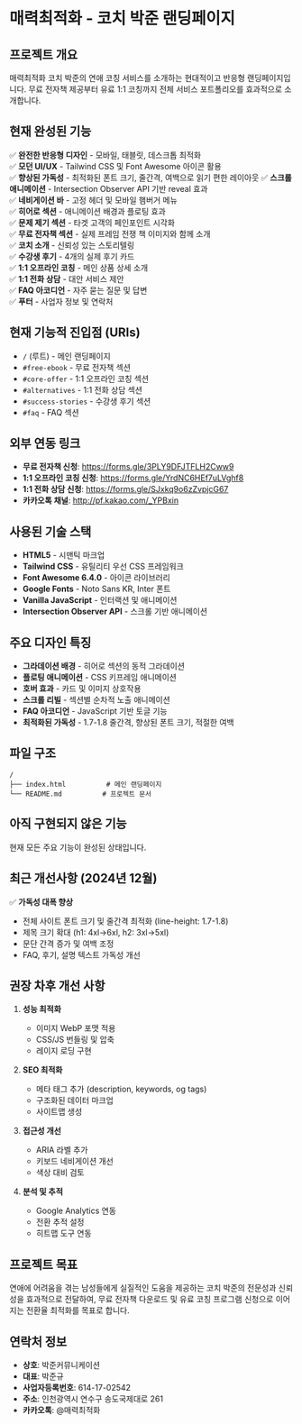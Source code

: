 # 매력최적화 - 코치 박준 랜딩페이지

## 프로젝트 개요
매력최적화 코치 박준의 연애 코칭 서비스를 소개하는 현대적이고 반응형 랜딩페이지입니다. 무료 전자책 제공부터 유료 1:1 코칭까지 전체 서비스 포트폴리오를 효과적으로 소개합니다.

## 현재 완성된 기능
✅ **완전한 반응형 디자인** - 모바일, 태블릿, 데스크톱 최적화  
✅ **모던 UI/UX** - Tailwind CSS 및 Font Awesome 아이콘 활용  
✅ **향상된 가독성** - 최적화된 폰트 크기, 줄간격, 여백으로 읽기 편한 레이아웃
✅ **스크롤 애니메이션** - Intersection Observer API 기반 reveal 효과  
✅ **네비게이션 바** - 고정 헤더 및 모바일 햄버거 메뉴  
✅ **히어로 섹션** - 애니메이션 배경과 플로팅 효과  
✅ **문제 제기 섹션** - 타겟 고객의 페인포인트 시각화  
✅ **무료 전자책 섹션** - 실제 프레임 전쟁 책 이미지와 함께 소개  
✅ **코치 소개** - 신뢰성 있는 스토리텔링  
✅ **수강생 후기** - 4개의 실제 후기 카드  
✅ **1:1 오프라인 코칭** - 메인 상품 상세 소개  
✅ **1:1 전화 상담** - 대안 서비스 제안  
✅ **FAQ 아코디언** - 자주 묻는 질문 및 답변  
✅ **푸터** - 사업자 정보 및 연락처  

## 현재 기능적 진입점 (URIs)
- `/` (루트) - 메인 랜딩페이지
- `#free-ebook` - 무료 전자책 섹션
- `#core-offer` - 1:1 오프라인 코칭 섹션  
- `#alternatives` - 1:1 전화 상담 섹션
- `#success-stories` - 수강생 후기 섹션
- `#faq` - FAQ 섹션

## 외부 연동 링크
- **무료 전자책 신청**: https://forms.gle/3PLY9DFJTFLH2Cww9
- **1:1 오프라인 코칭 신청**: https://forms.gle/YrdNC6HEf7uLVghf8  
- **1:1 전화 상담 신청**: https://forms.gle/SJxkq9o6zZvpjcG67
- **카카오톡 채널**: http://pf.kakao.com/_YPBxin

## 사용된 기술 스택
- **HTML5** - 시맨틱 마크업
- **Tailwind CSS** - 유틸리티 우선 CSS 프레임워크
- **Font Awesome 6.4.0** - 아이콘 라이브러리  
- **Google Fonts** - Noto Sans KR, Inter 폰트
- **Vanilla JavaScript** - 인터랙션 및 애니메이션
- **Intersection Observer API** - 스크롤 기반 애니메이션

## 주요 디자인 특징
- **그라데이션 배경** - 히어로 섹션의 동적 그라데이션
- **플로팅 애니메이션** - CSS 키프레임 애니메이션
- **호버 효과** - 카드 및 이미지 상호작용
- **스크롤 리빌** - 섹션별 순차적 노출 애니메이션
- **FAQ 아코디언** - JavaScript 기반 토글 기능
- **최적화된 가독성** - 1.7-1.8 줄간격, 향상된 폰트 크기, 적절한 여백

## 파일 구조
```
/
├── index.html          # 메인 랜딩페이지
└── README.md          # 프로젝트 문서
```

## 아직 구현되지 않은 기능
현재 모든 주요 기능이 완성된 상태입니다.

## 최근 개선사항 (2024년 12월)
✅ **가독성 대폭 향상**
- 전체 사이트 폰트 크기 및 줄간격 최적화 (line-height: 1.7-1.8)
- 제목 크기 확대 (h1: 4xl→6xl, h2: 3xl→5xl)
- 문단 간격 증가 및 여백 조정
- FAQ, 후기, 설명 텍스트 가독성 개선

## 권장 차후 개선 사항
1. **성능 최적화**
   - 이미지 WebP 포맷 적용
   - CSS/JS 번들링 및 압축
   - 레이지 로딩 구현

2. **SEO 최적화**
   - 메타 태그 추가 (description, keywords, og tags)
   - 구조화된 데이터 마크업
   - 사이트맵 생성

3. **접근성 개선**
   - ARIA 라벨 추가
   - 키보드 네비게이션 개선
   - 색상 대비 검토

4. **분석 및 추적**
   - Google Analytics 연동
   - 전환 추적 설정
   - 히트맵 도구 연동

## 프로젝트 목표
연애에 어려움을 겪는 남성들에게 실질적인 도움을 제공하는 코치 박준의 전문성과 신뢰성을 효과적으로 전달하여, 무료 전자책 다운로드 및 유료 코칭 프로그램 신청으로 이어지는 전환율 최적화를 목표로 합니다.

## 연락처 정보
- **상호**: 박준커뮤니케이션
- **대표**: 박준규  
- **사업자등록번호**: 614-17-02542
- **주소**: 인천광역시 연수구 송도국제대로 261
- **카카오톡**: @매력최적화